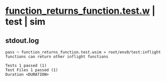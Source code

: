# [function_returns_function.test.w](../../../../../examples/tests/valid/function_returns_function.test.w) | test | sim

## stdout.log
```log
pass ─ function_returns_function.test.wsim » root/env0/test:inflight functions can return other inflight functions
 
Tests 1 passed (1)
Test Files 1 passed (1)
Duration <DURATION>
```

